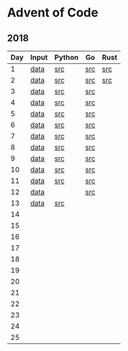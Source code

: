 # Advent of Code
## 2018
| Day | Input               | Python                      | Go                                | Rust                             |
| --- | ------------------  | --------------------------  | --------------------------------  | -------------------------------  |
| 1   | [data](2018/day1/)  | [src](2018/python/day1.py)  | [src](2018/go/src/day1/day1.go)   |[src](2018/rust/day1/src/main.rs) |
| 2   | [data](2018/day2/)  | [src](2018/python/day2.py)  | [src](2018/go/src/day2/day2.go)   |[src](2018/rust/day2/src/main.rs) |
| 3   | [data](2018/day3/)  | [src](2018/python/day3.py)  | [src](2018/go/src/day3/day3.go)   |                                  |
| 4   | [data](2018/day4/)  | [src](2018/python/day4.py)  | [src](2018/go/src/day4/day4.go)   |                                  |
| 5   | [data](2018/day5/)  | [src](2018/python/day5.py)  | [src](2018/go/src/day5/day5.go)   |                                  |
| 6   | [data](2018/day6/)  | [src](2018/python/day6.py)  | [src](2018/go/src/day6/day6.go)   |                                  |
| 7   | [data](2018/day7/)  | [src](2018/python/day7.py)  | [src](2018/go/src/day7/day7.go)   |                                  |
| 8   | [data](2018/day8/)  | [src](2018/python/day8.py)  | [src](2018/go/src/day8/day8.go)   |                                  |
| 9   | [data](2018/day9/)  | [src](2018/python/day9.py)  | [src](2018/go/src/day9/day9.go)   |                                  |
| 10  | [data](2018/day10/) | [src](2018/python/day10.py) | [src](2018/go/src/day10/day10.go) |                                  |
| 11  | [data](2018/day11/) | [src](2018/python/day11.py) | [src](2018/go/src/day11/day11.go) |                                  |
| 12  | [data](2018/day12/) |                             | [src](2018/go/src/day12/day12.go) |                                  |
| 13  | [data](2018/day13/) | [src](2018/python/day13.py) |                                   |                                  |
| 14  |                     |                             |                                   |                                  |
| 15  |                     |                             |                                   |                                  |
| 16  |                     |                             |                                   |                                  |
| 17  |                     |                             |                                   |                                  |
| 18  |                     |                             |                                   |                                  |
| 19  |                     |                             |                                   |                                  |
| 20  |                     |                             |                                   |                                  |
| 21  |                     |                             |                                   |                                  |
| 22  |                     |                             |                                   |                                  |
| 23  |                     |                             |                                   |                                  |
| 24  |                     |                             |                                   |                                  |
| 25  |                     |                             |                                   |                                  |
